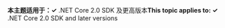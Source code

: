<span data-ttu-id="d472f-101">**本主题适用于：✓** .NET Core 2.0 SDK 及更高版本</span><span class="sxs-lookup"><span data-stu-id="d472f-101">**This topic applies to: ✓** .NET Core 2.0 SDK and later versions</span></span>